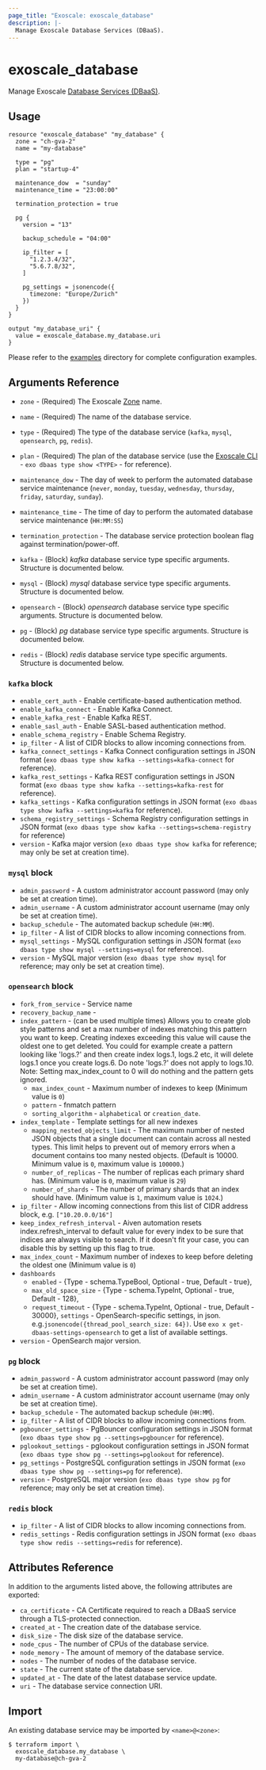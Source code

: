 ```yaml
---
page_title: "Exoscale: exoscale_database"
description: |-
  Manage Exoscale Database Services (DBaaS).
---
```


# exoscale\_database

Manage Exoscale [Database Services (DBaaS)](https://community.exoscale.com/documentation/dbaas/).


## Usage

```hcl
resource "exoscale_database" "my_database" {
  zone = "ch-gva-2"
  name = "my-database"

  type = "pg"
  plan = "startup-4"

  maintenance_dow  = "sunday"
  maintenance_time = "23:00:00"

  termination_protection = true

  pg {
    version = "13"

    backup_schedule = "04:00"

    ip_filter = [
      "1.2.3.4/32",
      "5.6.7.8/32",
    ]

    pg_settings = jsonencode({
      timezone: "Europe/Zurich"
    })
  }
}

output "my_database_uri" {
  value = exoscale_database.my_database.uri
}
```

Please refer to the [examples](https://github.com/exoscale/terraform-provider-exoscale/tree/master/examples/)
directory for complete configuration examples.


## Arguments Reference

[zone]: https://www.exoscale.com/datacenters/
[cli]: https://github.com/exoscale/cli/

* `zone` - (Required) The Exoscale [Zone][zone] name.
* `name` - (Required) The name of the database service.
* `type` - (Required) The type of the database service (`kafka`, `mysql`, `opensearch`, `pg`, `redis`).
* `plan` - (Required) The plan of the database service (use the [Exoscale CLI][cli] - `exo dbaas type show <TYPE>` - for reference).

* `maintenance_dow` - The day of week to perform the automated database service maintenance (`never`, `monday`, `tuesday`, `wednesday`, `thursday`, `friday`, `saturday`, `sunday`).
* `maintenance_time` - The time of day to perform the automated database service maintenance (`HH:MM:SS`)
* `termination_protection` - The database service protection boolean flag against termination/power-off.

* `kafka` - (Block) *kafka* database service type specific arguments. Structure is documented below.
* `mysql` - (Block) *mysql* database service type specific arguments. Structure is documented below.
* `opensearch` - (Block) *opensearch* database service type specific arguments. Structure is documented below.
* `pg` - (Block) *pg* database service type specific arguments. Structure is documented below.
* `redis` - (Block) *redis* database service type specific arguments. Structure is documented below.

### `kafka` block

* `enable_cert_auth` - Enable certificate-based authentication method.
* `enable_kafka_connect` - Enable Kafka Connect.
* `enable_kafka_rest` - Enable Kafka REST.
* `enable_sasl_auth` - Enable SASL-based authentication method.
* `enable_schema_registry` - Enable Schema Registry.
* `ip_filter` - A list of CIDR blocks to allow incoming connections from.
* `kafka_connect_settings` - Kafka Connect configuration settings in JSON format (`exo dbaas type show kafka --settings=kafka-connect` for reference).
* `kafka_rest_settings` - Kafka REST configuration settings in JSON format (`exo dbaas type show kafka --settings=kafka-rest` for reference).
* `kafka_settings` - Kafka configuration settings in JSON format (`exo dbaas type show kafka --settings=kafka` for reference).
* `schema_registry_settings` - Schema Registry configuration settings in JSON format (`exo dbaas type show kafka --settings=schema-registry` for reference)
* `version` - Kafka major version (`exo dbaas type show kafka` for reference; may only be set at creation time).

### `mysql` block

* `admin_password` - A custom administrator account password (may only be set at creation time).
* `admin_username` - A custom administrator account username (may only be set at creation time).
* `backup_schedule` - The automated backup schedule (`HH:MM`).
* `ip_filter` - A list of CIDR blocks to allow incoming connections from.
* `mysql_settings` - MySQL configuration settings in JSON format (`exo dbaas type show mysql --settings=mysql` for reference).
* `version` - MySQL major version (`exo dbaas type show mysql` for reference; may only be set at creation time).

### `opensearch` block

* `fork_from_service` -  Service name
* `recovery_backup_name` -
* `index_pattern` -  (can be used multiple times) Allows you to create glob style patterns and set a max number of indexes matching this pattern you want to keep. Creating indexes exceeding this value will cause the oldest one to get deleted. You could for example create a pattern looking like 'logs.?' and then create index logs.1, logs.2 etc, it will delete logs.1 once you create logs.6. Do note 'logs.?' does not apply to logs.10. Note: Setting max_index_count to 0 will do nothing and the pattern gets ignored.
	* `max_index_count` -  Maximum number of indexes to keep (Minimum value is `0`)
	* `pattern` -  fnmatch pattern
	* `sorting_algorithm` - `alphabetical` or `creation_date`.
* `index_template` - Template settings for all new indexes
	* `mapping_nested_objects_limit` -  The maximum number of nested JSON objects that a single document can contain across all nested types. This limit helps to prevent out of memory errors when a document contains too many nested objects. (Default is 10000. Minimum value is `0`, maximum value is `100000`.)
	* `number_of_replicas` -  The number of replicas each primary shard has. (Minimum value is `0`, maximum value is `29`)
	* `number_of_shards` -  The number of primary shards that an index should have. (Minimum value is `1`, maximum value is `1024`.)
* `ip_filter` -  Allow incoming connections from this list of CIDR address block, e.g. `["10.20.0.0/16"]`
* `keep_index_refresh_interval` -  Aiven automation resets index.refresh_interval to default value for every index to be sure that indices are always visible to search. If it doesn't fit your case, you can disable this by setting up this flag to true.
* `max_index_count` -  Maximum number of indexes to keep before deleting the oldest one (Minimum value is `0`)
* `dashboards`
	* `enabled` -                   {Type -  schema.TypeBool, Optional -  true, Default -  true},
	* `max_old_space_size` -           {Type -  schema.TypeInt, Optional -  true, Default -  128},
	* `request_timeout` -  {Type -  schema.TypeInt, Optional -  true, Default -  30000},
`settings` -  OpenSearch-specific settings, in json. e.g.`jsonencode({thread_pool_search_size: 64})`. Use `exo x get-dbaas-settings-opensearch` to get a list of available settings.
* `version` -  OpenSearch major version.

### `pg` block

* `admin_password` - A custom administrator account password (may only be set at creation time).
* `admin_username` - A custom administrator account username (may only be set at creation time).
* `backup_schedule` - The automated backup schedule (`HH:MM`).
* `ip_filter` - A list of CIDR blocks to allow incoming connections from.
* `pgbouncer_settings` - PgBouncer configuration settings in JSON format (`exo dbaas type show pg --settings=pgbouncer` for reference).
* `pglookout_settings` - pglookout configuration settings in JSON format (`exo dbaas type show pg --settings=pglookout` for reference).
* `pg_settings` - PostgreSQL configuration settings in JSON format (`exo dbaas type show pg --settings=pg` for reference).
* `version` - PostgreSQL major version (`exo dbaas type show pg` for reference; may only be set at creation time).

### `redis` block

* `ip_filter` - A list of CIDR blocks to allow incoming connections from.
* `redis_settings` - Redis configuration settings in JSON format (`exo dbaas type show redis --settings=redis` for reference).


## Attributes Reference

In addition to the arguments listed above, the following attributes are exported:

* `ca_certificate` - CA Certificate required to reach a DBaaS service through a TLS-protected connection.
* `created_at` - The creation date of the database service.
* `disk_size` - The disk size of the database service.
* `node_cpus` - The number of CPUs of the database service.
* `node_memory` - The amount of memory of the database service.
* `nodes` - The number of nodes of the database service.
* `state` - The current state of the database service.
* `updated_at` - The date of the latest database service update.
* `uri` - The database service connection URI.


## Import

An existing database service may be imported by `<name>@<zone>`:

```console
$ terraform import \
  exoscale_database.my_database \
  my-database@ch-gva-2
```
